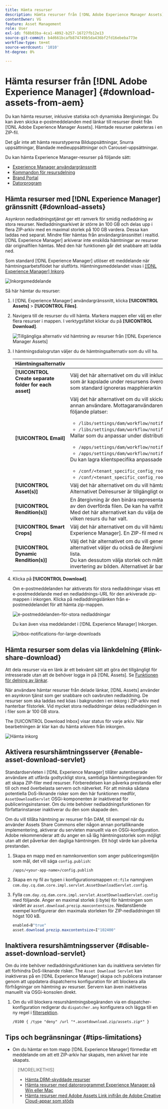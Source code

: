 ```yaml
---
title: Hämta resurser
description: Hämta resurser från [!DNL Adobe Experience Manager Assets] och aktivera eller inaktivera nedladdningsfunktionen.
contentOwner: VG
feature: Asset Management
role: User
exl-id: f68b03ba-4ca1-4092-b257-16727fb12e13
source-git-commit: b4d661bcafb874749b5da436bf2fd16ebeba773e
workflow-type: tm+mt
source-wordcount: '1010'
ht-degree: 0%

---
```


# Hämta resurser från [!DNL Adobe Experience Manager] {#download-assets-from-aem}

Du kan hämta resurser, inklusive statiska och dynamiska återgivningar. Du kan även skicka e-postmeddelanden med länkar till resurser direkt från [!DNL Adobe Experience Manager Assets]. Hämtade resurser paketeras i en ZIP-fil. <!-- The compressed ZIP file has a maximum file size of 1 GB for the export job. A maximum of 500 total assets per export job are allowed. -->

<!--
>[!NOTE]
>
>Recipients of emails must be members of the `dam-users` group to access the ZIP download link in the email message. To be able to download the assets, the members must have permissions to launch workflows that trigger downloading of assets.
-->

Det går inte att hämta resurstyperna Bilduppsättningar, Snurra uppsättningar, Blandade medieuppsättningar och Carousel-uppsättningar.

Du kan hämta Experience Manager-resurser på följande sätt:

<!-- * [Link Share](#link-share-download) -->

* [Experience Manager användargränssnitt](#download-assets)
* [Kommandon för resursdelning](https://adobe-marketing-cloud.github.io/asset-share-commons/)
* [Brand Portal](https://experienceleague.adobe.com/docs/experience-manager-brand-portal/using/introduction/brand-portal.html)
* [Datorprogram](https://experienceleague.adobe.com/docs/experience-manager-desktop-app/using/using.html#download-assets)

## Hämta resurser med [!DNL Experience Manager] gränssnitt {#download-assets}

Asynkron nedladdningstjänst ger ett ramverk för smidig nedladdning av stora resurser. Nedladdningsarkivet är större än 100 GB och delas upp i flera ZIP-arkiv med en maximal storlek på 100 GB vardera. Dessa kan laddas ned separat. Mindre filer hämtas från användargränssnittet i realtid. [!DNL Experience Manager] arkiverar inte enskilda hämtningar av resurser där originalfilen hämtas. Med den här funktionen går det snabbare att ladda ned.

Som standard [!DNL Experience Manager] utlöser ett meddelande när hämtningsarbetsflödet har slutförts. Hämtningsmeddelandet visas i  [[!DNL Experience Manager] Inkorg](/help/sites-cloud/authoring/getting-started/inbox.md).

![Inkorgsmeddelande](assets/inbox-notification-for-large-downloads.png)

<!--
The large files are downloaded asynchronously and [!DNL Experience Manager] notifies of the completion via notifications in the Inbox. See [understand [!DNL Experience Manager] Inbox](/help/sites-cloud/authoring/getting-started/inbox.md).

![Download notification](assets/download-notification.png)

*Figure: Download notification via [!DNL Experience Manager] Inbox.*

Asynchronous downloads are triggered in either of the following case:

* If there are more than 10 assets or more than 100 MB to be downloaded.
* If the download takes more than 30 seconds to prepare.
-->


<!-- Go live is on 27th Jan 2022
### Enable email notifications for large downloads {#enable-emails-for-large-downloads}

>[!NOTE]
>
>This functionality is available in the Experience Manager prerelease channel.

Asynchronous downloads are triggered in any of the following cases:

* If there are more than ten assets 
* If the download size is more than 100 MB
* If the download takes more than 30 seconds to prepare

While the asynchronous download runs at the backend, the user can continue to explore and work further in Experience Manager. An out-of-the-box mechanism is required to notify the user upon completion of the download process. To achieve this objective, the administrators can configure email service by setting up an SMTP server. See [configure Mail Service](https://experienceleague.adobe.com/docs/experience-manager-cloud-service/content/implementing/developing/development-guidelines.html#sending-email).

Once the email service is configured, the administrators and users can enable email notifications from the Experience Manager interface. 

To enable email notifications:

1. Log in to [!DNL Experience Manager Assets].
1. Click the user icon from the upper-right corner and then click **[!UICONTROL My Preferences]**. The User Preferences window opens.
1. Select the **[!UICONTROL Asset Download email notifications]** check box and click **[!UICONTROL Accept]**.

   ![enable-email-notifications-for-large-downloads](/help/assets/assets/enable-email-for-large-downloads.png)

-->

Så här hämtar du resurser:

1. I [!DNL Experience Manager] användargränssnitt, klicka **[!UICONTROL Assets]** > **[!UICONTROL Files]**.
1. Navigera till de resurser du vill hämta. Markera mappen eller välj en eller flera resurser i mappen. I verktygsfältet klickar du på **[!UICONTROL Download]**.

   ![Tillgängliga alternativ vid hämtning av resurser från [!DNL Experience Manager Assets]](/help/assets/assets/asset-download1.png)

1. I hämtningsdialogrutan väljer du de hämtningsalternativ som du vill ha.

   | Hämtningsalternativ | Beskrivning |
   |---|---|
   | **[!UICONTROL Create separate folder for each asset]** | Välj det här alternativet om du vill inkludera varje resurs som du hämtar, inklusive resurser, i underordnade mappar som är kapslade under resursens överordnade mapp i en mapp på den lokala datorn. När det här alternativet är *not* som standard ignoreras mapphierarkin och alla resurser hämtas till en mapp på den lokala datorn. |
   | **[!UICONTROL Email]** | Välj det här alternativet om du vill skicka ett e-postmeddelande (som innehåller en länk till din hämtning) till en annan användare. Mottagaranvändaren måste vara medlem i `dam-users` grupp. Standardmallar för e-post finns på följande platser:<ul><li>`/libs/settings/dam/workflow/notification/email/downloadasset`.</li><li>`/libs/settings/dam/workflow/notification/email/transientworkflowcompleted`.</li></ul> Mallar som du anpassar under distributionen finns på följande platser: <ul><li>`/apps/settings/dam/workflow/notification/email/downloadasset`.</li><li>`/apps/settings/dam/workflow/notification/email/transientworkflowcompleted`.</li></ul>Du kan lagra klientspecifika anpassade mallar på följande platser:<ul><li>`/conf/<tenant_specific_config_root>/settings/dam/workflow/notification/email/downloadasset`.</li><li>`/conf/<tenant_specific_config_root>/settings/dam/workflow/notification/email/transientworkflowcompleted`.</li></ul> |
   | **[!UICONTROL Asset(s)]** | Välj det här alternativet om du vill hämta resursen i dess ursprungliga form utan några återgivningar.<br>Alternativet Delresurser är tillgängligt om den ursprungliga tillgången har delresurser. |
   | **[!UICONTROL Rendition(s)]** | En återgivning är den binära representationen av en resurs. Resurser har en primär representation - den som utgörs av den överförda filen. De kan ha valfritt antal representationer. <br> Med det här alternativet kan du välja de återgivningar du vill hämta. Vilka återgivningar som är tillgängliga beror på vilken resurs du har valt. |
   | **[!UICONTROL Smart Crops]** | Välj det här alternativet om du vill hämta alla smarta beskärningsåtergivningar för den valda resursen inifrån [!DNL Experience Manager]. En ZIP-fil med renderingarna Smart Crop skapas och hämtas till din lokala dator. |
   | **[!UICONTROL Dynamic Rendition(s)]** | Välj det här alternativet om du vill generera en serie alternativa återgivningar i realtid. När du väljer det här alternativet väljer du också de återgivningar som du vill skapa dynamiskt genom att välja bland [Bildförinställning](/help/assets/dynamic-media/image-presets.md) lista. <br>Du kan dessutom välja storlek och måttenhet, format, färgrymd, upplösning och alla valfria bildmodifierare, t.ex. invertering av bilden. Alternativet är bara tillgängligt om du har [!DNL Dynamic Media] aktiverat. |

1. Klicka på **[!UICONTROL Download]**.

   Om e-postmeddelanden har aktiverats för stora nedladdningar visas ett e-postmeddelande med en nedladdnings-URL för den arkiverade zip-mappen i inkorgen. Klicka på nedladdningslänken från e-postmeddelandet för att hämta zip-mappen.

   ![e-postmeddelanden-för-stora nedladdningar](/help/assets/assets/email-for-large-notification.png)

   Du kan även visa meddelandet i [!DNL Experience Manager] Inkorgen.

   ![inbox-notifications-for-large-downloads](/help/assets/assets/inbox-notification-for-large-downloads.png)

## Hämta resurser som delas via länkdelning {#link-share-download}

<!--
>[!NOTE]
>
>This functionality is available in the Experience Manager prerelease channel.
-->

Att dela resurser via en länk är ett bekvämt sätt att göra det tillgängligt för intresserade utan att de behöver logga in på [!DNL Assets]. Se [Funktionen för delning av länkar](/help/assets/share-assets.md#sharelink).

När användare hämtar resurser från delade länkar, [!DNL Assets] använder en asynkron tjänst som ger snabbare och oavbruten nedladdning. De resurser som ska laddas ned köas i bakgrunden i en inkorg i ZIP-arkiv med hanterbar filstorlek. Vid mycket stora nedladdningar delas nedladdningen in i filer som är 100 GB stora.

The [!UICONTROL Download Inbox] visar status för varje arkiv. När bearbetningen är klar kan du hämta arkiven från inkorgen.

![Hämta inkorg](assets/link-sharing-download-inbox.png)

## Aktivera resurshämtningsserver {#enable-asset-download-servlet}

Standardservleten i [!DNL Experience Manager] tillåter autentiserade användare att utfärda godtyckligt stora, samtidiga hämtningsbegäranden för att skapa ZIP-filer med resurser. Förberedelsen kan påverka prestanda eller till och med överbelasta servern och nätverket. För att minska sådana potentiella DoS-liknande risker som den här funktionen medför, `AssetDownloadServlet` OSGi-komponenten är inaktiverad för publiceringsinstanser. Om du inte behöver nedladdningsfunktionen för författarinstanser inaktiverar du den som skapade den.

Om du vill tillåta hämtning av resurser från DAM, till exempel när du använder Assets Share Commons eller någon annan portalliknande implementering, aktiverar du servleten manuellt via en OSGi-konfiguration. Adobe rekommenderar att du anger en så låg hämtningsstorlek som möjligt utan att det påverkar den dagliga hämtningen. Ett högt värde kan påverka prestandan.

1. Skapa en mapp med en namnkonvention som anger publiceringsmiljön som mål, det vill säga `config.publish`:

   `/apps/<your-app-name>/config.publish`

1. Skapa en ny fil av typen i konfigurationsmappen `nt:file` namngiven `com.day.cq.dam.core.impl.servlet.AssetDownloadServlet.config`.
1. Fylla `com.day.cq.dam.core.impl.servlet.AssetDownloadServlet.config` med följande. Anger en maximal storlek (i byte) för hämtningen som värdet av `asset.download.prezip.maxcontentsize`. Nedanstående exempel konfigurerar den maximala storleken för ZIP-nedladdningen till högst 100 kB.

   ```java
   enabled=B"true"
   asset.download.prezip.maxcontentsize=I"102400"
   ```

## Inaktivera resurshämtningsserver {#disable-asset-download-servlet}

Om du inte behöver nedladdningsfunktionen kan du inaktivera servleten för att förhindra DoS-liknande risker. The `Asset Download Servlet` kan inaktiveras på en [!DNL Experience Manager] skapa och publicera instanser genom att uppdatera dispatcherns konfiguration för att blockera alla förfrågningar om hämtning av resurser. Servern kan även inaktiveras manuellt via OSGi-konsolen direkt.

1. Om du vill blockera resurshämtningsbegäranden via en dispatcher-konfiguration redigerar du `dispatcher.any` konfigurera och lägga till en ny regel i [filtersektion](https://experienceleague.adobe.com/docs/experience-manager-dispatcher/using/configuring/dispatcher-configuration.html#configuring).

   `/0100 { /type "deny" /url "*.assetdownload.zip/assets.zip*" }`

## Tips och begränsningar {#tips-limitations}

* Om du hämtar en tom mapp [!DNL Experience Manager] förmedlar ett meddelande om att ett ZIP-arkiv har skapats, men arkivet har inte skapats.

>[!MORELIKETHIS]
>
>* [Hämta DRM-skyddade resurser](drm.md)
>* [Hämta resurser med datorprogrammet Experience Manager på Win eller Mac](https://experienceleague.adobe.com/docs/experience-manager-desktop-app/using/using.html)
>* [Hämta resurser med Adobe Assets Link inifrån de Adobe Creative Cloud-appar som stöds](https://helpx.adobe.com/se/enterprise/using/manage-assets-using-adobe-asset-link.html)

